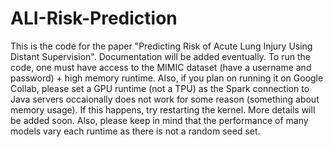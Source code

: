 # ALI-Risk-Prediction
This is the code for the paper "Predicting Risk of Acute Lung Injury Using Distant Supervision". Documentation will be added eventually. To run the code, one must have access to the MIMIC dataset (have a username and password) + high memory runtime. Also, if you plan on running it on Google Collab, please set a GPU runtime (not a TPU) as the Spark connection to Java servers occaionally does not work for some reason (something about memory usage). If this happens, try restarting the kernel. More details will be added soon. Also, please keep in mind that the performance of many models vary each runtime as there is not a random seed set.
